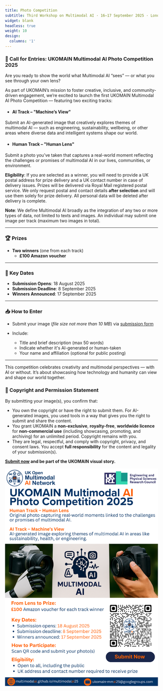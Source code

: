 ```yaml
---
title: Photo Competition
subtitle: Third Workshop on Multimodal AI · 16–17 September 2025 · London, UK
widget: blank
headless: true
weight: 10
design:
  columns: '1'
---
```


### 📸 Call for Entries: UKOMAIN Multimodal AI Photo Competition 2025

Are you ready to show the world what Multimodal AI “sees” — or what you see through your own lens?

As part of UKOMAIN’s mission to foster creative, inclusive, and community-driven engagement, we’re excited to launch the first UKOMAIN Multimodal AI Photo Competition — featuring two exciting tracks:

- #### AI Track – "Machine’s View"
Submit an AI-generated image that creatively explores themes of multimodal AI — such as engineering, sustainability, wellbeing, or other areas where diverse data and intelligent systems shape our world.

- #### Human Track – "Human Lens"
Submit a photo you’ve taken that captures a real-world moment reflecting the challenges or promises of multimodal AI in our lives, communities, or environment.

**Eligibility**: If you are selected as a winner, you will need to provide a UK postal address for prize delivery and a UK contact number in case of delivery issues. Prizes will be delivered via Royal Mail registered postal service. We only request postal and contact details **after selection** and will use them solely for prize delivery. All personal data will be deleted after delivery is complete. 

**Note**: We define Multimodal AI broadly as the integration of any two or more types of data, not limited to texts and images. An individual may submit one image per track (maximum two images in total).

---

### 🏆 Prizes

- **Two winners** (one from each track)
  -  **£100 Amazon voucher**

---

### 📅 Key Dates

- **Submission Opens**: 18 August 2025
- **Submission Deadline**: 8 September 2025
- **Winners Announced**: 17 September 2025

---

### 📥 How to Enter

- Submit your image (_file size not more than 10 MB_) via [submission form](https://forms.gle/c5ggm9w8w4dMevj16)

- Include:
  - Title and brief description (max 50 words)
  - Indicate whether it's AI-generated or human-taken
  - Your name and affiliation (optional for public posting)

---

This competition celebrates creativity and multimodal perspectives — with AI or without. It’s about showcasing how technology and humanity can view and shape our world together.

### 📄 Copyright and Permission Statement

By submitting your image(s), you confirm that:

- You own the copyright or have the right to submit them. For AI-generated images, you used tools in a way that gives you the right to submit and share the content.
- You grant UKOMAIN a **non-exclusive**, **royalty-free**, **worldwide licence** for **non-commercial use** (including showcasing, promoting, and archiving) for an unlimited period. Copyright remains with you.
- They are legal, respectful, and comply with copyright, privacy, and consent laws. You accept **full responsibility** for the content and legality of your submission(s).

**[Submit now](https://forms.gle/c5ggm9w8w4dMevj16) and be part of the UKOMAIN visual story.**

![Photo Competition Flyer](../photo-competition/photo_competition_flyer.png)
